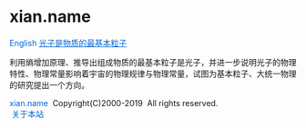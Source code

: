 # xian.name

<a style="box-sizing: border-box; background-color: initial; color: rgb(3, 102, 214); text-decoration: none;" href="READMe.MD">
English</a>
<a style="box-sizing: border-box; background-color: initial; color: rgb(3, 102, 214); text-decoration: underline; outline-width: 0px;" href="cn/photons.pdf">
光子是物质的最基本粒子</a></strong></p>

利用熵增加原理、推导出组成物质的最基本粒子是光子，并进一步说明光子的物理特性、物理常量影响着宇宙的物理规律与物理常量，试图为基本粒子、大统一物理的研究提出一个方向。</p>

<a rel="nofollow" style="box-sizing: border-box; background-color: initial; color: rgb(3, 102, 214); text-decoration: none;" href="README.MD">
xian.name</a>&nbsp;&nbsp;Copyright(C)2000-2019&nbsp; All rights reserved.&nbsp;<br style="box-sizing: border-box;" />
&nbsp;<a style="box-sizing: border-box; background-color: initial; color: rgb(3, 102, 214); text-decoration: none;" href="https://github.com/zhuopengxian/xian.name/blob/master/cn/about.htm">关于本站</a></span></p>
